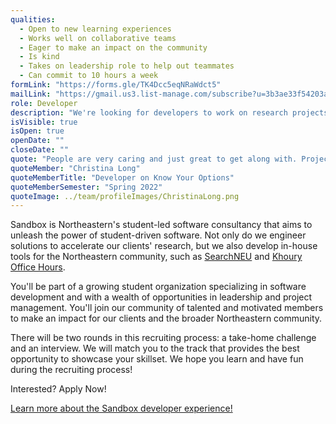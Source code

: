 ```yaml
---
qualities:
  - Open to new learning experiences
  - Works well on collaborative teams
  - Eager to make an impact on the community
  - Is kind
  - Takes on leadership role to help out teammates
  - Can commit to 10 hours a week
formLink: "https://forms.gle/TK4Dcc5eqNRaWdct5"
mailLink: "https://gmail.us3.list-manage.com/subscribe?u=3b3ae33f54203ab7a839ae529&id=c2570dd048"
role: Developer
description: "We're looking for developers to work on research projects with researchers and professors as well as community projects for the Northeastern student body. We have frontend, backend, and full stack developers who are passionate about contributing to the community. As Sandbox continues to grow, we’re building a diverse and skilled team of developers with a variety of experiences, interests, and backgrounds to make amazing software with us."
isVisible: true
isOpen: true
openDate: ""
closeDate: ""
quote: "People are very caring and just great to get along with. Projects are challenging, but the opportunities you get to push yourself and develop features, that seem like a distant idea otherwise, are amazing. For me that was OAuth. Being able to learn authentication and create a system with working Google authentication was a goal of mine for a long time. I was very happy to be able to achieve that goal while also working on a project that benefited the community."
quoteMember: "Christina Long"
quoteMemberTitle: "Developer on Know Your Options"
quoteMemberSemester: "Spring 2022"
quoteImage: ../team/profileImages/ChristinaLong.png
---
```


Sandbox is Northeastern's student-led software consultancy that aims to unleash the power of student-driven software. Not only do we engineer solutions to accelerate our clients' research, but we also develop in-house tools for the Northeastern community, such as [SearchNEU](https://searchneu.com/NEU) and [Khoury Office Hours](https://info.khouryofficehours.com/).

You'll be part of a growing student organization specializing in software development and with a wealth of opportunities in leadership and project management. You'll join our community of talented and motivated members to make an impact for our clients and the broader Northeastern community.

There will be two rounds in this recruiting process: a take-home challenge and an interview. We will match you to the track that provides the best opportunity to showcase your skillset. We hope you learn and have fun during the recruiting process!

Interested? Apply Now!

[Learn more about the Sandbox developer experience!](https://medium.com/sandboxnu/the-unique-experience-at-sandbox-e141dffe9dd3?source=friends_link&sk=4c316444999abaed4ad59a88e86e0b1c)
